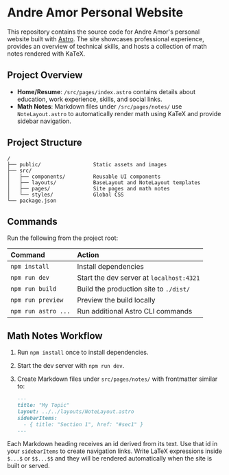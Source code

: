 # Andre Amor Personal Website

This repository contains the source code for Andre Amor's personal website built with [Astro](https://astro.build). The site showcases professional experience, provides an overview of technical skills, and hosts a collection of math notes rendered with KaTeX.

## Project Overview
- **Home/Resume**: `/src/pages/index.astro` contains details about education, work experience, skills, and social links.
- **Math Notes**: Markdown files under `/src/pages/notes/` use `NoteLayout.astro` to automatically render math using KaTeX and provide sidebar navigation.

## Project Structure

```text
/
├── public/                 Static assets and images
├── src/
│   ├── components/         Reusable UI components
│   ├── layouts/            BaseLayout and NoteLayout templates
│   ├── pages/              Site pages and math notes
│   └── styles/             Global CSS
└── package.json
```

## Commands

Run the following from the project root:

| Command        | Action                                                |
| :------------- | :---------------------------------------------------- |
| `npm install`  | Install dependencies                                  |
| `npm run dev`  | Start the dev server at `localhost:4321`              |
| `npm run build`| Build the production site to `./dist/`                |
| `npm run preview`| Preview the build locally                            |
| `npm run astro ...` | Run additional Astro CLI commands                |

## Math Notes Workflow

1. Run `npm install` once to install dependencies.
2. Start the dev server with `npm run dev`.
3. Create Markdown files under `src/pages/notes/` with frontmatter similar to:

   ```markdown
   ---
   title: "My Topic"
   layout: ../../layouts/NoteLayout.astro
   sidebarItems:
     - { title: "Section 1", href: "#sec1" }
   ---
   ```

Each Markdown heading receives an id derived from its text. Use that id in your `sidebarItems` to create navigation links. Write LaTeX expressions inside `$...$` or `$$...$$` and they will be rendered automatically when the site is built or served.

